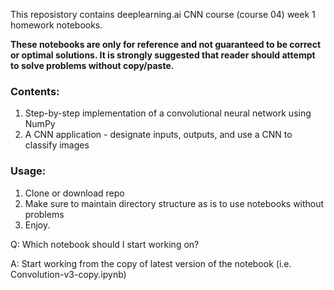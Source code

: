This reposistory contains deeplearning.ai CNN course (course 04) week 1 homework notebooks.

**These notebooks are only for reference and not guaranteed to be correct or optimal solutions.
It is strongly suggested that reader should attempt to solve problems without copy/paste.**

### Contents:

1. Step-by-step implementation of a convolutional neural network using NumPy
2. A CNN application - designate inputs, outputs, and use a CNN to classify images

### Usage:

1. Clone or download repo
2. Make sure to maintain directory structure as is to use notebooks without problems
3. Enjoy.

Q: Which notebook should I start working on?

A: Start working from the copy of latest version of the notebook (i.e. Convolution-v3-copy.ipynb)
